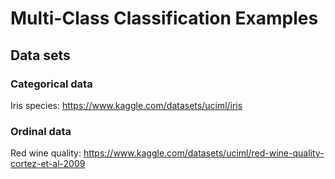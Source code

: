 # Multi-Class Classification Examples

## Data sets

### Categorical data

Iris species: https://www.kaggle.com/datasets/uciml/iris

### Ordinal data

Red wine quality: https://www.kaggle.com/datasets/uciml/red-wine-quality-cortez-et-al-2009

